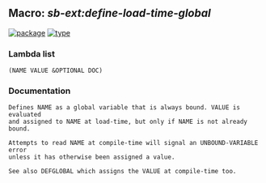 ## Macro: ***sb-ext:define-load-time-global***
[![package](https://img.shields.io/badge/Package-SB--EXT-5f9ea0.svg?style=social&colorA=999999)](../) [![type](https://img.shields.io/badge/Type-Macro-5f9ea0.svg?style=social&colorA=999999)](../#macro) 
### Lambda list
```
(NAME VALUE &OPTIONAL DOC)
```
### Documentation
```
Defines NAME as a global variable that is always bound. VALUE is evaluated
and assigned to NAME at load-time, but only if NAME is not already bound.

Attempts to read NAME at compile-time will signal an UNBOUND-VARIABLE error
unless it has otherwise been assigned a value.

See also DEFGLOBAL which assigns the VALUE at compile-time too.
```
